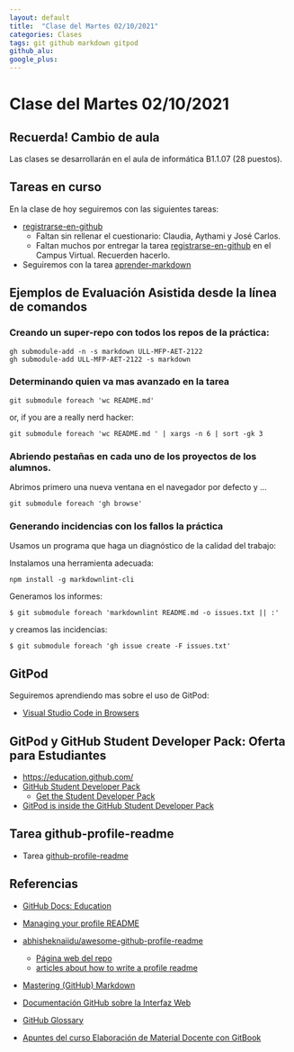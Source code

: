 ```yaml
---
layout: default
title:  "Clase del Martes 02/10/2021"
categories: Clases
tags: git github markdown gitpod  
github_alu: 
google_plus: 
---
```


# Clase del Martes 02/10/2021

## Recuerda! Cambio de aula

Las clases se desarrollarán en el aula de informática B1.1.07 (28 puestos).

## Tareas en curso

En la clase de hoy seguiremos con las siguientes tareas:

* [registrarse-en-github]({{site.baseurl}}/tema0-introduccion/practicas/p01-t0-registrarse-en-github/)
  * Faltan  sin rellenar el cuestionario: Claudia, Aythami y José Carlos.
  * Faltan muchos por entregar la tarea [registrarse-en-github]({{site.baseurl}}/tema0-introduccion/practicas/p01-t0-registrarse-en-github/) en el Campus Virtual. Recuerden hacerlo.
* Seguiremos con la tarea [aprender-markdown]({{site.baseurl}}/tema0-introduccion/practicas/p02-t0-aprender-markdown/)

## Ejemplos de Evaluación Asistida desde la línea de comandos

### Creando un super-repo con todos los repos de la práctica:
 
```
gh submodule-add -n -s markdown ULL-MFP-AET-2122
gh submodule-add ULL-MFP-AET-2122 -s markdown
```

### Determinando quien va mas avanzado en la tarea

```
git submodule foreach 'wc README.md'
```

or, if you are a really nerd hacker:

```
git submodule foreach 'wc README.md ' | xargs -n 6 | sort -gk 3
```

### Abriendo pestañas en cada uno de los proyectos de los alumnos.

Abrimos primero una nueva ventana en el navegador por defecto y ...

```
git submodule foreach 'gh browse'
```

### Generando incidencias con los fallos la práctica 

Usamos un programa que haga un diagnóstico de la calidad del trabajo:

Instalamos una herramienta adecuada:

```
npm install -g markdownlint-cli
```

Generamos los informes:

```
$ git submodule foreach 'markdownlint README.md -o issues.txt || :'
```

y creamos las incidencias:

```
$ git submodule foreach 'gh issue create -F issues.txt'
```

## GitPod

Seguiremos aprendiendo mas sobre el uso de GitPod:

* [Visual Studio Code in Browsers]({{site.baseurl}}/pages/gitpod)

## GitPod y GitHub Student Developer Pack: Oferta para Estudiantes

*  <https://education.github.com/>
* [GitHub Student Developer Pack](https://education.github.com/pack)
  * [Get the Student Developer Pack](https://education.github.com/pack/join)
* [GitPod is inside the GitHub Student Developer Pack](https://www.gitpod.io/github-student-developer-pack)

## Tarea github-profile-readme

* Tarea [github-profile-readme]({{site.baseurl}}/tareas/github-profile-readme.html)

## Referencias

* [GitHub Docs: Education](https://docs.github.com/en/education)
* [Managing your profile README](https://docs.github.com/en/account-and-profile/setting-up-and-managing-your-github-profile/customizing-your-profile/managing-your-profile-readme)
* [abhisheknaiidu/awesome-github-profile-readme](https://github.com/abhisheknaiidu/awesome-github-profile-readme)
  * [Página web del repo](https://awesomegithubprofile.tech/)
  * [articles about how to write a profile readme](https://github.com/abhisheknaiidu/awesome-github-profile-readme#articles)
* [Mastering (GitHub) Markdown](https://guides.github.com/features/mastering-markdown/#examples)
* [Documentación GitHub sobre la Interfaz Web]({{site.baseurl}}/pages/documentacion-github-interfaz-web)

* [GitHub Glossary](https://docs.github.com/en/free-pro-team@latest/github/getting-started-with-github/github-glossary)

* [Apuntes del curso Elaboración de Material Docente con GitBook](https://casianorodriguezleon.gitbooks.io/elaboracion-de-material-docente-con-gitbook/content/)
